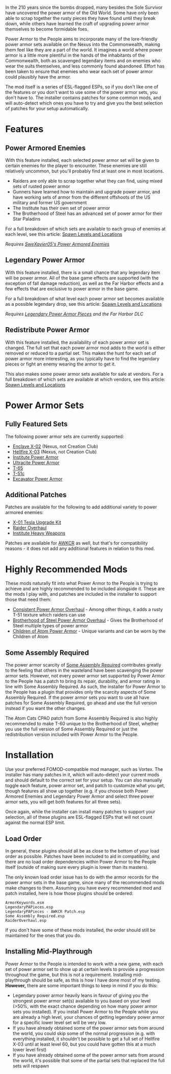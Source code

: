 In the 210 years since the bombs dropped, many besides the Sole Survivor have uncovered the power armor of the Old World. Some have only been able to scrap together the rusty pieces they have found until they break down, while others have learned the craft of upgrading power armor themselves to become formidable foes.

Power Armor to the People aims to incorporate many of the lore-friendly power armor sets available on the Nexus into the Commonwealth, making them feel like they are a part of the world. It imagines a world where power armor is a little more plentiful in the hands of the inhabitants of the Commonwealth, both as scavenged legendary items and on enemies who wear the suits themselves, and less commonly found abandoned. Effort has been taken to ensure that enemies who wear each set of power armor could plausibly have the armor.

The mod itself is a series of ESL-flagged ESPs, so if you don't like one of the features or you don't want to use some of the power armor sets, you don't have to. The installer contains patches for some common mods, and will auto-detect which ones you have to try and give you the best selection of patches for your setup automatically.

# Features

## Power Armored Enemies

With this feature installed, each selected power armor set will be given to certain enemies for the player to encounter. These enemies are still relatively uncommon, but you'll probably find at least one in most locations.

* Raiders are only able to scrap together what they can find, using mixed sets of rusted power armor
* Gunners have learned how to maintain and upgrade power armor, and have working sets of armor from the different offshoots of the US military and former US government
* The Institute has their own set of power armor
* The Brotherhood of Steel has an advanced set of power armor for their Star Paladins

For a full breakdown of which sets are available to each group of enemies at each level, see this article: [Spawn Levels and Locations](Spawn%20Levels%20and%20Locations.md)

*Requires [SweXavier05's Power Armored Enemies](https://www.nexusmods.com/fallout4/mods/24635/)*

## Legendary Power Armor

With this feature installed, there is a small chance that any legendary item will be power armor. All of the base game effects are supported (with the exception of fall damage reduction), as well as the Far Harbor effects and a few effects that are exclusive to power armor in the base game.

For a full breakdown of what level each power armor set becomes available as a possible legendary drop, see this article: [Spawn Levels and Locations](Spawn%20Levels%20and%20Locations.md)

*Requires [Legendary Power Armor Pieces](https://www.nexusmods.com/fallout4/mods/12834) and the Far Harbor DLC*

## Redistribute Power Armor

With this feature installed, the availability of each power armor set is changed. The full set that each power armor mod adds to the world is either removed or reduced to a partial set. This makes the hunt for each set of power armor more interesting, as you typically have to find the legendary pieces or fight an enemy wearing the armor to get it.

This also makes some power armor sets available for sale at vendors. For a full breakdown of which sets are available at which vendors, see this article: [Spawn Levels and Locations](Spawn%20Levels%20and%20Locations.md)

# Power Armor Sets

## Fully Featured Sets

The following power armor sets are currently supported:
* [Enclave X-02](https://www.nexusmods.com/fallout4/mods/11017) (Nexus, not Creation Club)
* [Hellfire X-03](https://www.nexusmods.com/fallout4/mods/26251) (Nexus, not Creation Club)
* [Institute Power Armor](https://www.nexusmods.com/fallout4/mods/18315)
* [Ultracite Power Armor](https://www.nexusmods.com/fallout4/mods/44804)
* [T-65](https://www.nexusmods.com/fallout4/mods/49922)
* [T-51c](https://www.nexusmods.com/fallout4/mods/17941)
* [Excavator Power Armor](https://www.nexusmods.com/fallout4/mods/41884)

## Additional Patches

Patches are available for the following to add additional variety to power armored enemies:
* [X-01 Tesla Upgrade Kit](https://www.nexusmods.com/fallout4/mods/27125)
* [Raider Overhaul](https://www.nexusmods.com/fallout4/mods/9103)
* [Institute Heavy Weapons](https://www.nexusmods.com/fallout4/mods/2441)

Patches are available for [AWKCR](https://www.nexusmods.com/fallout4/mods/6091) as well, but that's for compatibility reasons - it does not add any additional features in relation to this mod.

# Highly Recommended Mods

These mods naturally fit into what Power Armor to the People is trying to achieve and are highly recommended to be included alongside it. These are the mods I play with, and patches are included in the installer to support those that need them:
* [Consistent Power Armor Overhaul](https://www.nexusmods.com/fallout4/mods/11234) - Among other things, it adds a rusty T-51 texture which raiders can use
* [Brotherhood of Steel Power Armor Overhaul](https://www.nexusmods.com/fallout4/mods/11978) - Gives the Brotherhood of Steel multiple types of power armor
* [Children of Atom Power Armor](https://www.nexusmods.com/fallout4/mods/47586) - Unique variants and can be worn by the Children of Atom

## Some Assembly Required

The power armor scarcity of [Some Assembly Required](https://www.nexusmods.com/fallout4/mods/12050) contributes greatly to the feeling that others in the wasteland have been scavenging the power armor sets. However, not every power armor set supported by Power Armor to the People has a patch to bring its repair, durability, and armor rating in line with Some Assembly Required. As such, the installer for Power Armor to the People has a plugin that provides only the scarcity aspects of Some Assembly Required. If the power armor sets you want to use all have patches for Some Assembly Required, go ahead and use the full version instead if you want the other changes.

The Atom Cats CPAO patch from Some Assembly Required is also highly recommended to make T-60 unique to the Brotherhood of Steel, whether you use the full version of Some Assembly Required or just the redistribution version included with Power Armor to the People.

# Installation

Use your preferred FOMOD-compatible mod manager, such as Vortex. The installer has many patches in it, which will auto-detect your current mods and should default to the correct set for your setup. You can also manually toggle each feature, power armor set, and patch to customize what you get, though features all show up together (e.g. if you choose both Power Armored Enemies and Legendary Power Armor and select three power armor sets, you will get both features for all three sets).

Once again, while the installer can install many patches to support your selection, all of these plugins are ESL-flagged ESPs that will not count against the normal ESP limit.

## Load Order

In general, these plugins should all be as close to the bottom of your load order as possible. Patches have been included to aid in compatibility, and there are no load order dependencies within Power Armor to the People itself (outside of making sure every plugin is lower than its masters).

The only known load order issue has to do with the armor records for the power armor sets in the base game, since many of the recommended mods make changes to them. Assuming you have every recommended mod and patch installed, here is how those plugins should be ordered:

```
ArmorKeywords.esm
LegendaryPAPieces.esp
LegendaryPAPieces - AWKCR Patch.esp
Some Assembly Required.esp
RaiderOverhaul.esp
```

If you don't have some of these mods installed, the order should still be maintained for the ones that you do.

## Installing Mid-Playthrough

Power Armor to the People is intended to work with a new game, with each set of power armor set to show up at certain levels to provide a progression throughout the game, but this is not a requirement. Installing mid-playthrough should be safe, as this is how I have done most of my testing. **However,** there are some important things to keep in mind if you do this:

* Legendary power armor heavily leans in favour of giving you the strongest power armor set(s) available to you based on your level (>50%, with the exact chance depending on how many power armor sets you installed). If you install Power Armor to the People while you are already a high level, your chances of getting legendary power armor for a specific lower level set will be very low.
* If you have already obtained some of the power armor sets from around the world, you could skip some of the normal progression (e.g. with everything installed, it shouldn't be possible to get a full set of Hellfire X-03 until at least level 60, but you could have gotten this at a much lower level first)
* If you have already obtained some of the power armor sets from around the world, it's possible that some of the partial sets that replaced the full sets will respawn
